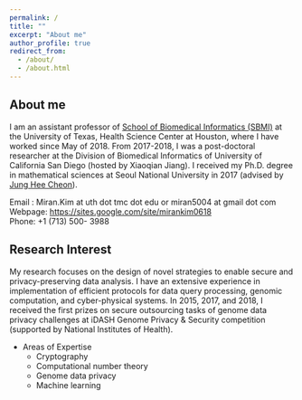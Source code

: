 ```yaml
---
permalink: /
title: ""
excerpt: "About me"
author_profile: true
redirect_from: 
  - /about/
  - /about.html
---
```



## About me
I am an assistant professor of [School of Biomedical Informatics (SBMI)](https://sbmi.uth.edu/faculty-and-staff/miran-kim.htm) at the University of Texas, Health Science Center at Houston, where I have worked since May of 2018. From 2017-2018, I was  a post-doctoral researcher at the Division of Biomedical Informatics of University of California San Diego (hosted by Xiaoqian Jiang). I received my Ph.D. degree in mathematical sciences at Seoul National University in 2017 (advised by [Jung Hee Cheon](http://www.math.snu.ac.kr/~jhcheon/xe2/)).

Email : Miran.Kim at uth dot tmc dot edu or miran5004 at gmail dot com <br />
Webpage: https://sites.google.com/site/mirankim0618 <br />
Phone: +1 (713) 500- 3988

## Research Interest
My research focuses on the design of novel strategies to enable secure and privacy-preserving data analysis. I have an extensive experience in implementation of efficient protocols for data query processing, genomic computation, and cyber-physical systems. In 2015, 2017, and 2018, I received the first prizes on secure outsourcing tasks of genome data privacy challenges at iDASH Genome Privacy & Security competition (supported by National Institutes of Health).

  * Areas of Expertise
      * Cryptography
      * Computational number theory
      * Genome data privacy
      * Machine learning
